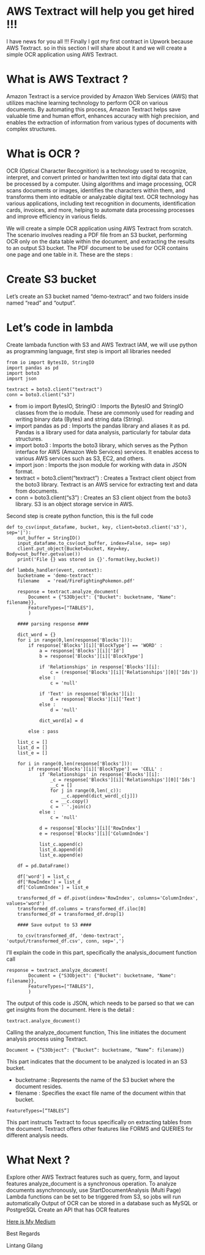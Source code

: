 # AWS Textract will help you get hired !!!

I have news for you all !!! Finally I got my first contract in Upwork because AWS Textract. so in this section I will share about it and we will create a simple OCR application using AWS Textract.

# What is AWS Textract ?
Amazon Textract is a service provided by Amazon Web Services (AWS) that utilizes machine learning technology to perform OCR on various documents. By automating this process, Amazon Textract helps save valuable time and human effort, enhances accuracy with high precision, and enables the extraction of information from various types of documents with complex structures.

# What is OCR ?
OCR (Optical Character Recognition) is a technology used to recognize, interpret, and convert printed or handwritten text into digital data that can be processed by a computer. Using algorithms and image processing, OCR scans documents or images, identifies the characters within them, and transforms them into editable or analyzable digital text. OCR technology has various applications, including text recognition in documents, identification cards, invoices, and more, helping to automate data processing processes and improve efficiency in various fields.

We will create a simple OCR application using AWS Textract from scratch. The scenario involves reading a PDF file from an S3 bucket, performing OCR only on the data table within the document, and extracting the results to an output S3 bucket. The PDF document to be used for OCR contains one page and one table in it. These are the steps :

# Create S3 bucket
Let’s create an S3 bucket named “demo-textract” and two folders inside named “read” and “output”.

# Let’s code in lambda
Create lambada function with S3 and AWS Textract IAM, we will use python as programming language, first step is import all libraries needed

```
from io import BytesIO, StringIO
import pandas as pd
import boto3
import json

textract = boto3.client("textract")
conn = boto3.client("s3")
```

* from io import BytesIO, StringIO : Imports the BytesIO and StringIO classes from the io module. These are commonly used for reading and writing binary data (Bytes) and string data (String).
* import pandas as pd : Imports the pandas library and aliases it as pd. Pandas is a library used for data analysis, particularly for tabular data structures.
* import boto3 : Imports the boto3 library, which serves as the Python interface for AWS (Amazon Web Services) services. It enables access to various AWS services such as S3, EC2, and others.
* import json : Imports the json module for working with data in JSON format.
* textract = boto3.client(“textract”) : Creates a Textract client object from the boto3 library. Textract is an AWS service for extracting text and data from documents.
* conn = boto3.client(“s3”) : Creates an S3 client object from the boto3 library. S3 is an object storage service in AWS.

Second step is create python function, this is the full code

```
def to_csv(input_datafame, bucket, key, client=boto3.client('s3'), sep='|'):
    out_buffer = StringIO()
    input_datafame.to_csv(out_buffer, index=False, sep= sep)
    client.put_object(Bucket=bucket, Key=key, Body=out_buffer.getvalue())
    print('File {} was stored in {}'.format(key,bucket))

def lambda_handler(event, context):
    bucketname = 'demo-textract'
    filename   = 'read/FireFightingPokemon.pdf'
    
    response = textract.analyze_document(
        Document = {"S3Object": {"Bucket": bucketname, "Name": filename}},
        FeatureTypes=["TABLES"],
        )
    
    #### parsing response ####

    dict_word = {}
    for i in range(0,len(response['Blocks'])):
        if response['Blocks'][i]['BlockType'] == 'WORD' :
            a = response['Blocks'][i]['Id']
            b = response['Blocks'][i]['BlockType']
    
            if 'Relationships' in response['Blocks'][i]:
                c = (response['Blocks'][i]['Relationships'][0]['Ids'])
            else :
                c = 'null'
        
            if 'Text' in response['Blocks'][i]:
                d = response['Blocks'][i]['Text']
            else :
                d = 'null'
    
            dict_word[a] = d
    
        else : pass
    
    list_c = []
    list_d = []
    list_e = []

    for i in range(0,len(response['Blocks'])):
        if response['Blocks'][i]['BlockType'] == 'CELL' :
            if 'Relationships' in response['Blocks'][i]:
                _c = response['Blocks'][i]['Relationships'][0]['Ids']
                __c = []
                for j in range(0,len(_c)):
                    __c.append(dict_word[_c[j]])
                c = __c.copy()
                c = ' '.join(c)
            else :
                c = 'null'
    
            d = response['Blocks'][i]['RowIndex']
            e = response['Blocks'][i]['ColumnIndex']
            
            list_c.append(c)
            list_d.append(d)
            list_e.append(e)

    df = pd.DataFrame()
    
    df['word'] = list_c
    df['RowIndex'] = list_d
    df['ColumnIndex'] = list_e
    
    transformed_df = df.pivot(index='RowIndex', columns='ColumnIndex', values='word')
    transformed_df.columns = transformed_df.iloc[0]
    transformed_df = transformed_df.drop(1)
    
    #### Save output to S3 ####    

    to_csv(transformed_df, 'demo-textract', 'output/transformed_df.csv', conn, sep=',')
```

I’ll explain the code in this part, specifically the analysis_document function call

```
response = textract.analyze_document(
        Document = {"S3Object": {"Bucket": bucketname, "Name": filename}},
        FeatureTypes=["TABLES"],
        )
```

The output of this code is JSON, which needs to be parsed so that we can get insights from the document. Here is the detail :

```
textract.analyze_document()
```

Calling the analyze_document function, This line initiates the document analysis process using Textract.

```
Document = {“S3Object”: {“Bucket”: bucketname, “Name”: filename}}
```

This part indicates that the document to be analyzed is located in an S3 bucket.

* bucketname : Represents the name of the S3 bucket where the document resides.
* filename : Specifies the exact file name of the document within that bucket.

```
FeatureTypes=[“TABLES”]
```

This part instructs Textract to focus specifically on extracting tables from the document. Textract offers other features like FORMS and QUERIES for different analysis needs.

# What Next ?
Explore other AWS Textract features such as query, form, and layout features
analyze_document is a synchronous operation. To analyze documents asynchronously, use StartDocumentAnalysis (Multi Page)
Lambda functions can be set to be triggered from S3, so jobs will run automatically
Output of OCR can be stored in a database such as MySQL or PostgreSQL
Create an API that has OCR features

[Here is My Medium](https://medium.com/aws-tip/aws-textract-will-help-you-get-hired-ce77447ee1e9)

Best Regards

Lintang Gilang
